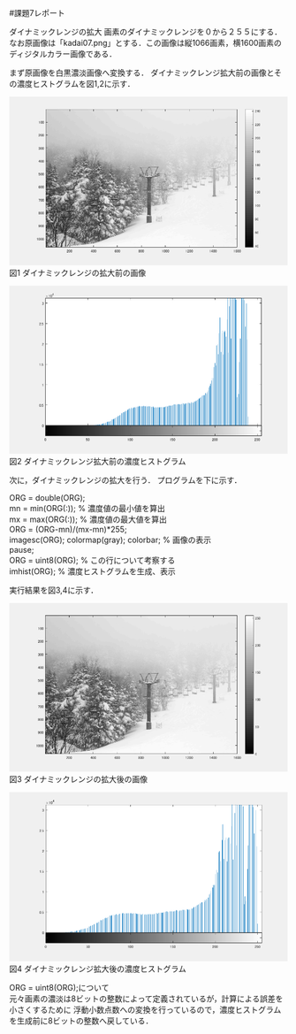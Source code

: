 #課題7レポート

ダイナミックレンジの拡大
画素のダイナミックレンジを０から２５５にする．
なお原画像は「kadai07.png」とする．この画像は縦1066画素，横1600画素のディジタルカラー画像である．

まず原画像を白黒濃淡画像へ変換する．
ダイナミックレンジ拡大前の画像とその濃度ヒストグラムを図1,2に示す．

![原画像](https://github.com/ogata3/lecture_image_processing/blob/master/kadai07/kadai7_1.png?raw=true)
図1 ダイナミックレンジの拡大前の画像

![濃度ヒストグラム](https://github.com/ogata3/lecture_image_processing/blob/master/kadai07/kadai7_2.png?raw=true)
図2 ダイナミックレンジ拡大前の濃度ヒストグラム

次に，ダイナミックレンジの拡大を行う．
プログラムを下に示す．

ORG = double(ORG);  
mn = min(ORG(:)); % 濃度値の最小値を算出  
mx = max(ORG(:)); % 濃度値の最大値を算出  
ORG = (ORG-mn)/(mx-mn)*255;  
imagesc(ORG); colormap(gray); colorbar; % 画像の表示  
pause;  
ORG = uint8(ORG); % この行について考察する  
imhist(ORG); % 濃度ヒストグラムを生成、表示

実行結果を図3,4に示す．

![原画像](https://github.com/ogata3/lecture_image_processing/blob/master/kadai07/kadai7_3.png?raw=true)
図3 ダイナミックレンジの拡大後の画像

![濃度ヒストグラム](https://github.com/ogata3/lecture_image_processing/blob/master/kadai07/kadai7_4.png?raw=true)
図4 ダイナミックレンジ拡大後の濃度ヒストグラム

ORG = uint8(ORG);について  
元々画素の濃淡は8ビットの整数によって定義されているが，計算による誤差を小さくするために
浮動小数点数への変換を行っているので，濃度ヒストグラムを生成前に8ビットの整数へ戻している．
